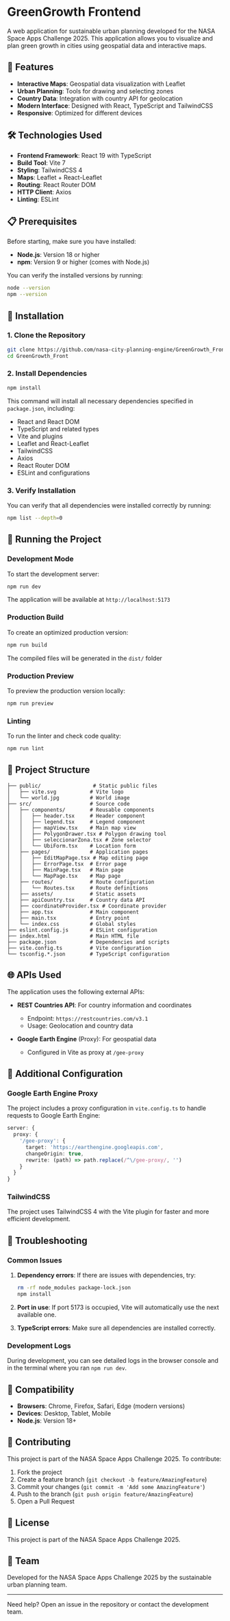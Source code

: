 # GreenGrowth Frontend

A web application for sustainable urban planning developed for the NASA Space Apps Challenge 2025. This application allows you to visualize and plan green growth in cities using geospatial data and interactive maps.

## 🚀 Features

- **Interactive Maps**: Geospatial data visualization with Leaflet
- **Urban Planning**: Tools for drawing and selecting zones
- **Country Data**: Integration with country API for geolocation
- **Modern Interface**: Designed with React, TypeScript and TailwindCSS
- **Responsive**: Optimized for different devices

## 🛠️ Technologies Used

- **Frontend Framework**: React 19 with TypeScript
- **Build Tool**: Vite 7
- **Styling**: TailwindCSS 4
- **Maps**: Leaflet + React-Leaflet
- **Routing**: React Router DOM
- **HTTP Client**: Axios
- **Linting**: ESLint

## 📋 Prerequisites

Before starting, make sure you have installed:

- **Node.js**: Version 18 or higher
- **npm**: Version 9 or higher (comes with Node.js)

You can verify the installed versions by running:
```bash
node --version
npm --version
```

## 🔧 Installation

### 1. Clone the Repository

```bash
git clone https://github.com/nasa-city-planning-engine/GreenGrowth_Front.git
cd GreenGrowth_Front
```

### 2. Install Dependencies

```bash
npm install
```

This command will install all necessary dependencies specified in `package.json`, including:

- React and React DOM
- TypeScript and related types
- Vite and plugins
- Leaflet and React-Leaflet
- TailwindCSS
- Axios
- React Router DOM
- ESLint and configurations

### 3. Verify Installation

You can verify that all dependencies were installed correctly by running:

```bash
npm list --depth=0
```

## 🚀 Running the Project

### Development Mode

To start the development server:

```bash
npm run dev
```

The application will be available at `http://localhost:5173`

### Production Build

To create an optimized production version:

```bash
npm run build
```

The compiled files will be generated in the `dist/` folder

### Production Preview

To preview the production version locally:

```bash
npm run preview
```

### Linting

To run the linter and check code quality:

```bash
npm run lint
```

## 📁 Project Structure

```
├── public/                 # Static public files
│   ├── vite.svg           # Vite logo
│   └── world.jpg          # World image
├── src/                   # Source code
│   ├── components/        # Reusable components
│   │   ├── header.tsx     # Header component
│   │   ├── legend.tsx     # Legend component
│   │   ├── mapView.tsx    # Main map view
│   │   ├── PolygonDrawer.tsx # Polygon drawing tool
│   │   ├── seleccionarZona.tsx # Zone selector
│   │   └── UbiForm.tsx    # Location form
│   ├── pages/             # Application pages
│   │   ├── EditMapPage.tsx # Map editing page
│   │   ├── ErrorPage.tsx  # Error page
│   │   ├── MainPage.tsx   # Main page
│   │   └── MapPage.tsx    # Map page
│   ├── routes/            # Route configuration
│   │   └── Routes.tsx     # Route definitions
│   ├── assets/            # Static assets
│   ├── apiCountry.tsx     # Country data API
│   ├── coordinateProvider.tsx # Coordinate provider
│   ├── app.tsx            # Main component
│   ├── main.tsx           # Entry point
│   └── index.css          # Global styles
├── eslint.config.js       # ESLint configuration
├── index.html             # Main HTML file
├── package.json           # Dependencies and scripts
├── vite.config.ts         # Vite configuration
└── tsconfig.*.json        # TypeScript configuration
```

## 🌐 APIs Used

The application uses the following external APIs:

- **REST Countries API**: For country information and coordinates
  - Endpoint: `https://restcountries.com/v3.1`
  - Usage: Geolocation and country data

- **Google Earth Engine** (Proxy): For geospatial data
  - Configured in Vite as proxy at `/gee-proxy`

## 🔧 Additional Configuration

### Google Earth Engine Proxy

The project includes a proxy configuration in `vite.config.ts` to handle requests to Google Earth Engine:

```typescript
server: {
  proxy: {
    '/gee-proxy': {
      target: 'https://earthengine.googleapis.com',
      changeOrigin: true,
      rewrite: (path) => path.replace(/^\/gee-proxy/, '')
    }
  }
}
```

### TailwindCSS

The project uses TailwindCSS 4 with the Vite plugin for faster and more efficient development.

## 🐛 Troubleshooting

### Common Issues

1. **Dependency errors**: If there are issues with dependencies, try:
   ```bash
   rm -rf node_modules package-lock.json
   npm install
   ```

2. **Port in use**: If port 5173 is occupied, Vite will automatically use the next available one.

3. **TypeScript errors**: Make sure all dependencies are installed correctly.

### Development Logs

During development, you can see detailed logs in the browser console and in the terminal where you ran `npm run dev`.

## 📱 Compatibility

- **Browsers**: Chrome, Firefox, Safari, Edge (modern versions)
- **Devices**: Desktop, Tablet, Mobile
- **Node.js**: Version 18+

## 🤝 Contributing

This project is part of the NASA Space Apps Challenge 2025. To contribute:

1. Fork the project
2. Create a feature branch (`git checkout -b feature/AmazingFeature`)
3. Commit your changes (`git commit -m 'Add some AmazingFeature'`)
4. Push to the branch (`git push origin feature/AmazingFeature`)
5. Open a Pull Request

## 📄 License

This project is part of the NASA Space Apps Challenge 2025.

## 👥 Team

Developed for the NASA Space Apps Challenge 2025 by the sustainable urban planning team.

---

Need help? Open an issue in the repository or contact the development team.
